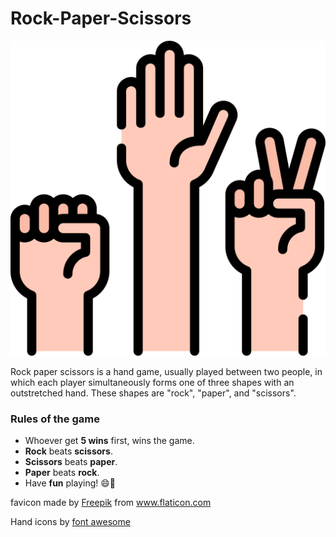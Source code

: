 # Rock-Paper-Scissors 
![](favicon.ico)

Rock paper scissors is a hand game, usually played between two people, in which each player simultaneously forms one of three shapes with an outstretched hand. These shapes are "rock", "paper", and "scissors".

### Rules of the game

-   Whoever get **5 wins** first, wins the game.
-   **Rock** beats **scissors**.
-   **Scissors** beats **paper**.
-   **Paper** beats **rock**.
-   Have **fun** playing! 😄🤟

<div>favicon made by <a href="https://www.freepik.com" title="Freepik">Freepik</a> from <a href="https://www.flaticon.com/" title="Flaticon">www.flaticon.com</a>
</div>

Hand icons by [font awesome](https://fontawesome.com/start)

